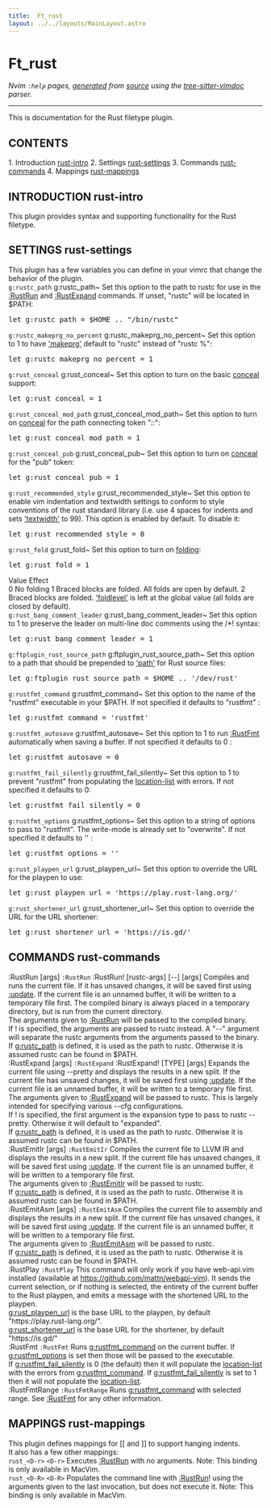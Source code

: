 ```yaml
---
title:  Ft_rust
layout: ../../layouts/MainLayout.astro
---
```


  <a name="ft_rust.txt"></a><a name="rust"></a><h1> Ft_rust</h1>
  <p>
    <i>
    Nvim <code>:help</code> pages, <a href="https://github.com/neovim/neovim/blob/master/scripts/gen_help_html.lua">generated</a>
    from <a href="https://github.com/neovim/neovim/blob/master/runtime/doc/ft_rust.txt">source</a>
    using the <a href="https://github.com/neovim/tree-sitter-vimdoc">tree-sitter-vimdoc</a> parser.
    </i>
  </p>
  <hr>
  <div class="old-help-para">This is documentation for the Rust filetype plugin.</div>
<div class="old-help-para"><h2 class="help-heading">CONTENTS</h2></div>
<div class="old-help-para">1. Introduction							  <a href="/neovim-docs-web/en/ft_rust#rust-intro">rust-intro</a>
2. Settings						       <a href="/neovim-docs-web/en/ft_rust#rust-settings">rust-settings</a>
3. Commands						       <a href="/neovim-docs-web/en/ft_rust#rust-commands">rust-commands</a>
4. Mappings						       <a href="/neovim-docs-web/en/ft_rust#rust-mappings">rust-mappings</a></div>
<div class="old-help-para"><h2 class="help-heading">INTRODUCTION<span class="help-heading-tags">							  <a name="rust-intro"></a><span class="help-tag">rust-intro</span></span></h2></div>
<div class="old-help-para">This plugin provides syntax and supporting functionality for the Rust
filetype.</div>
<div class="old-help-para"><h2 class="help-heading">SETTINGS<span class="help-heading-tags">						       <a name="rust-settings"></a><span class="help-tag">rust-settings</span></span></h2></div>
<div class="old-help-para">This plugin has a few variables you can define in your vimrc that change the
behavior of the plugin.</div>
<div class="old-help-para">								<a name="g%3Arustc_path"></a><code class="help-tag-right">g:rustc_path</code>
g:rustc_path~
	Set this option to the path to rustc for use in the <a href="/neovim-docs-web/en/ft_rust#%3ARustRun">:RustRun</a> and
	<a href="/neovim-docs-web/en/ft_rust#%3ARustExpand">:RustExpand</a> commands. If unset, "rustc" will be located in $PATH:<pre>let g:rustc_path = $HOME .. "/bin/rustc"</pre></div>
<div class="old-help-para">						  <a name="g%3Arustc_makeprg_no_percent"></a><code class="help-tag-right">g:rustc_makeprg_no_percent</code>
g:rustc_makeprg_no_percent~
	Set this option to 1 to have <a href="/neovim-docs-web/en/options#'makeprg'">'makeprg'</a> default to "rustc" instead of
	"rustc %":<pre>let g:rustc_makeprg_no_percent = 1</pre></div>
<div class="old-help-para">							      <a name="g%3Arust_conceal"></a><code class="help-tag-right">g:rust_conceal</code>
g:rust_conceal~
	Set this option to turn on the basic <a href="/neovim-docs-web/en/syntax#conceal">conceal</a> support:<pre>let g:rust_conceal = 1</pre></div>
<div class="old-help-para">						     <a name="g%3Arust_conceal_mod_path"></a><code class="help-tag-right">g:rust_conceal_mod_path</code>
g:rust_conceal_mod_path~
	Set this option to turn on <a href="/neovim-docs-web/en/syntax#conceal">conceal</a> for the path connecting token
	"::":<pre>let g:rust_conceal_mod_path = 1</pre></div>
<div class="old-help-para">							  <a name="g%3Arust_conceal_pub"></a><code class="help-tag-right">g:rust_conceal_pub</code>
g:rust_conceal_pub~
	Set this option to turn on <a href="/neovim-docs-web/en/syntax#conceal">conceal</a> for the "pub" token:<pre>let g:rust_conceal_pub = 1</pre></div>
<div class="old-help-para">						     <a name="g%3Arust_recommended_style"></a><code class="help-tag-right">g:rust_recommended_style</code>
g:rust_recommended_style~
	Set this option to enable vim indentation and textwidth settings to
	conform to style conventions of the rust standard library (i.e. use 4
	spaces for indents and sets <a href="/neovim-docs-web/en/options#'textwidth'">'textwidth'</a> to 99). This option is enabled
	by default. To disable it:<pre>let g:rust_recommended_style = 0</pre></div>
<div class="old-help-para">								 <a name="g%3Arust_fold"></a><code class="help-tag-right">g:rust_fold</code>
g:rust_fold~
	Set this option to turn on <a href="/neovim-docs-web/en/fold#folding">folding</a>:<pre>let g:rust_fold = 1</pre></div>
<div class="old-help-para"><div class="help-column_heading">	Value		Effect</div>	0		No folding
	1		Braced blocks are folded. All folds are open by
			default.
	2		Braced blocks are folded. <a href="/neovim-docs-web/en/options#'foldlevel'">'foldlevel'</a> is left at the
			global value (all folds are closed by default).</div>
<div class="old-help-para">						  <a name="g%3Arust_bang_comment_leader"></a><code class="help-tag-right">g:rust_bang_comment_leader</code>
g:rust_bang_comment_leader~
	Set this option to 1 to preserve the leader on multi-line doc comments
	using the /*! syntax:<pre>let g:rust_bang_comment_leader = 1</pre></div>
<div class="old-help-para">						 <a name="g%3Aftplugin_rust_source_path"></a><code class="help-tag-right">g:ftplugin_rust_source_path</code>
g:ftplugin_rust_source_path~
	Set this option to a path that should be prepended to <a href="/neovim-docs-web/en/options#'path'">'path'</a> for Rust
	source files:<pre>let g:ftplugin_rust_source_path = $HOME .. '/dev/rust'</pre></div>
<div class="old-help-para">						       <a name="g%3Arustfmt_command"></a><code class="help-tag-right">g:rustfmt_command</code>
g:rustfmt_command~
	Set this option to the name of the "rustfmt" executable in your $PATH. If
	not specified it defaults to "rustfmt" :<pre>let g:rustfmt_command = 'rustfmt'</pre></div>
<div class="old-help-para">						       <a name="g%3Arustfmt_autosave"></a><code class="help-tag-right">g:rustfmt_autosave</code>
g:rustfmt_autosave~
	Set this option to 1 to run <a href="/neovim-docs-web/en/ft_rust#%3ARustFmt">:RustFmt</a> automatically when saving a
	buffer. If not specified it defaults to 0 :<pre>let g:rustfmt_autosave = 0</pre></div>
<div class="old-help-para">						       <a name="g%3Arustfmt_fail_silently"></a><code class="help-tag-right">g:rustfmt_fail_silently</code>
g:rustfmt_fail_silently~
	Set this option to 1 to prevent "rustfmt" from populating the
	<a href="/neovim-docs-web/en/quickfix#location-list">location-list</a> with errors. If not specified it defaults to 0:<pre>let g:rustfmt_fail_silently = 0</pre></div>
<div class="old-help-para">						       <a name="g%3Arustfmt_options"></a><code class="help-tag-right">g:rustfmt_options</code>
g:rustfmt_options~
	Set this option to a string of options to pass to "rustfmt". The
	write-mode is already set to "overwrite". If not specified it
	defaults to '' :<pre>let g:rustfmt_options = ''</pre></div>
<div class="old-help-para">							  <a name="g%3Arust_playpen_url"></a><code class="help-tag-right">g:rust_playpen_url</code>
g:rust_playpen_url~
	Set this option to override the URL for the playpen to use:<pre>let g:rust_playpen_url = 'https://play.rust-lang.org/'</pre></div>
<div class="old-help-para">							<a name="g%3Arust_shortener_url"></a><code class="help-tag-right">g:rust_shortener_url</code>
g:rust_shortener_url~
	Set this option to override the URL for the URL shortener:<pre>let g:rust_shortener_url = 'https://is.gd/'</pre></div>
<div class="old-help-para"><h2 class="help-heading">COMMANDS<span class="help-heading-tags">						       <a name="rust-commands"></a><span class="help-tag">rust-commands</span></span></h2></div>
<div class="old-help-para">:RustRun  [args]						    <a name="%3ARustRun"></a><code class="help-tag-right">:RustRun</code>
:RustRun! [rustc-args] [--] [args]
		Compiles and runs the current file. If it has unsaved changes,
		it will be saved first using <a href="/neovim-docs-web/en/editing#%3Aupdate">:update</a>. If the current file is
		an unnamed buffer, it will be written to a temporary file
		first. The compiled binary is always placed in a temporary
		directory, but is run from the current directory.</div>
<div class="old-help-para">		The arguments given to <a href="/neovim-docs-web/en/ft_rust#%3ARustRun">:RustRun</a> will be passed to the
		compiled binary.</div>
<div class="old-help-para">		If ! is specified, the arguments are passed to rustc instead.
		A "--" argument will separate the rustc arguments from the
		arguments passed to the binary.</div>
<div class="old-help-para">		If <a href="/neovim-docs-web/en/ft_rust#g%3Arustc_path">g:rustc_path</a> is defined, it is used as the path to rustc.
		Otherwise it is assumed rustc can be found in $PATH.</div>
<div class="old-help-para">:RustExpand  [args]						 <a name="%3ARustExpand"></a><code class="help-tag-right">:RustExpand</code>
:RustExpand! [TYPE] [args]
		Expands the current file using --pretty and displays the
		results in a new split. If the current file has unsaved
		changes, it will be saved first using <a href="/neovim-docs-web/en/editing#%3Aupdate">:update</a>. If the
		current file is an unnamed buffer, it will be written to a
		temporary file first.</div>
<div class="old-help-para">		The arguments given to <a href="/neovim-docs-web/en/ft_rust#%3ARustExpand">:RustExpand</a> will be passed to rustc.
		This is largely intended for specifying various --cfg
		configurations.</div>
<div class="old-help-para">		If ! is specified, the first argument is the expansion type to
		pass to rustc --pretty. Otherwise it will default to
		"expanded".</div>
<div class="old-help-para">		If <a href="/neovim-docs-web/en/ft_rust#g%3Arustc_path">g:rustc_path</a> is defined, it is used as the path to rustc.
		Otherwise it is assumed rustc can be found in $PATH.</div>
<div class="old-help-para">:RustEmitIr [args]						 <a name="%3ARustEmitIr"></a><code class="help-tag-right">:RustEmitIr</code>
		Compiles the current file to LLVM IR and displays the results
		in a new split. If the current file has unsaved changes, it
		will be saved first using <a href="/neovim-docs-web/en/editing#%3Aupdate">:update</a>. If the current file is an
		unnamed buffer, it will be written to a temporary file first.</div>
<div class="old-help-para">		The arguments given to <a href="/neovim-docs-web/en/ft_rust#%3ARustEmitIr">:RustEmitIr</a> will be passed to rustc.</div>
<div class="old-help-para">		If <a href="/neovim-docs-web/en/ft_rust#g%3Arustc_path">g:rustc_path</a> is defined, it is used as the path to rustc.
		Otherwise it is assumed rustc can be found in $PATH.</div>
<div class="old-help-para">:RustEmitAsm [args]						<a name="%3ARustEmitAsm"></a><code class="help-tag-right">:RustEmitAsm</code>
		Compiles the current file to assembly and displays the results
		in a new split. If the current file has unsaved changes, it
		will be saved first using <a href="/neovim-docs-web/en/editing#%3Aupdate">:update</a>. If the current file is an
		unnamed buffer, it will be written to a temporary file first.</div>
<div class="old-help-para">		The arguments given to <a href="/neovim-docs-web/en/ft_rust#%3ARustEmitAsm">:RustEmitAsm</a> will be passed to rustc.</div>
<div class="old-help-para">		If <a href="/neovim-docs-web/en/ft_rust#g%3Arustc_path">g:rustc_path</a> is defined, it is used as the path to rustc.
		Otherwise it is assumed rustc can be found in $PATH.</div>
<div class="old-help-para">:RustPlay							   <a name="%3ARustPlay"></a><code class="help-tag-right">:RustPlay</code>
		This command will only work if you have web-api.vim installed
		(available at <a href="https://github.com/mattn/webapi-vim">https://github.com/mattn/webapi-vim</a>).  It sends the
		current selection, or if nothing is selected, the entirety of the
		current buffer to the Rust playpen, and emits a message with the
		shortened URL to the playpen.</div>
<div class="old-help-para">		<a href="/neovim-docs-web/en/ft_rust#g%3Arust_playpen_url">g:rust_playpen_url</a> is the base URL to the playpen, by default
		"https://play.rust-lang.org/".</div>
<div class="old-help-para">		<a href="/neovim-docs-web/en/ft_rust#g%3Arust_shortener_url">g:rust_shortener_url</a> is the base URL for the shortener, by
		default "https://is.gd/"</div>
<div class="old-help-para">:RustFmt						       <a name="%3ARustFmt"></a><code class="help-tag-right">:RustFmt</code>
		Runs <a href="/neovim-docs-web/en/ft_rust#g%3Arustfmt_command">g:rustfmt_command</a> on the current buffer. If
		<a href="/neovim-docs-web/en/ft_rust#g%3Arustfmt_options">g:rustfmt_options</a> is set then those will be passed to the
		executable.</div>
<div class="old-help-para">		If <a href="/neovim-docs-web/en/ft_rust#g%3Arustfmt_fail_silently">g:rustfmt_fail_silently</a> is 0 (the default) then it
		will populate the <a href="/neovim-docs-web/en/quickfix#location-list">location-list</a> with the errors from
		<a href="/neovim-docs-web/en/ft_rust#g%3Arustfmt_command">g:rustfmt_command</a>. If <a href="/neovim-docs-web/en/ft_rust#g%3Arustfmt_fail_silently">g:rustfmt_fail_silently</a> is set to 1
		then it will not populate the <a href="/neovim-docs-web/en/quickfix#location-list">location-list</a>.</div>
<div class="old-help-para">:RustFmtRange						       <a name="%3ARustFmtRange"></a><code class="help-tag-right">:RustFmtRange</code>
		Runs <a href="/neovim-docs-web/en/ft_rust#g%3Arustfmt_command">g:rustfmt_command</a> with selected range. See
		<a href="/neovim-docs-web/en/ft_rust#%3ARustFmt">:RustFmt</a> for any other information.</div>
<div class="old-help-para"><h2 class="help-heading">MAPPINGS<span class="help-heading-tags">						       <a name="rust-mappings"></a><span class="help-tag">rust-mappings</span></span></h2></div>
<div class="old-help-para">This plugin defines mappings for <a href="/neovim-docs-web/en/motion#%5B%5B">[[</a> and <a href="/neovim-docs-web/en/motion#%5D%5D">]]</a> to support hanging indents.</div>
<div class="old-help-para">It also has a few other mappings:</div>
<div class="old-help-para">							<a name="rust_%3CD-r%3E"></a><code class="help-tag-right">rust_&lt;D-r&gt;</code>
<code>&lt;D-r&gt;</code>			Executes <a href="/neovim-docs-web/en/ft_rust#%3ARustRun">:RustRun</a> with no arguments.
			Note: This binding is only available in MacVim.</div>
<div class="old-help-para">							<a name="rust_%3CD-R%3E"></a><code class="help-tag-right">rust_&lt;D-R&gt;</code>
<code>&lt;D-R&gt;</code>			Populates the command line with <a href="/neovim-docs-web/en/ft_rust#%3ARustRun">:RustRun</a>! using the
			arguments given to the last invocation, but does not
			execute it.
			Note: This binding is only available in MacVim.</div>

  
  